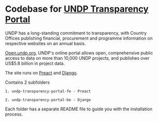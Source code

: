 Codebase for [UNDP Transparency Portal](https://open.undp.org)
===

UNDP has a long-standing commitment to transparency, with Country Offices publishing financial, procurement and programme information on respective websites on an annual basis.

[Open.undp.org](https://open.undp.org), UNDP's online portal allows open, comprehensive public access to data on more than 10,000 UNDP projects, and publishes over US$5.8 billion in project data. 

The site runs on [Preact](https://preactjs.com) and [Django](https://www.djangoproject.com). 

Contains 2 subfolders

    1. undp-transparency-portal-fe - Preact
    
    2. undp-transparency-portal-be - Django
    
Each folder has a separate README file to guide you with the installation process.

